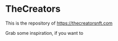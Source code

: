# TheCreators

This is the repository of https://thecreatorsnft.com

Grab some inspiration, if you want to
